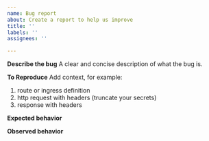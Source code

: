 ```yaml
---
name: Bug report
about: Create a report to help us improve
title: ''
labels: ''
assignees: ''

---
```


**Describe the bug**
A clear and concise description of what the bug is.

**To Reproduce**
Add context, for example:
1. route or ingress definition
2. http request with headers (truncate your secrets)
3. response with headers

**Expected behavior**

**Observed behavior**